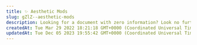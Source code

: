 ```yaml
---
title: ✨ Aesthetic Mods
slug: gZlZ--aesthetic-mods
description: Looking for a document with zero information? Look no further! This document is completely void of any content, providing you with a blank canvas for your own creative needs. Whether you're seeking a placeholder or a fresh start, this information-free doc
createdAt: Tue Mar 29 2022 18:21:18 GMT+0000 (Coordinated Universal Time)
updatedAt: Tue Dec 05 2023 19:55:42 GMT+0000 (Coordinated Universal Time)
---
```


